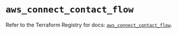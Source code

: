 # `aws_connect_contact_flow`

Refer to the Terraform Registry for docs: [`aws_connect_contact_flow`](https://registry.terraform.io/providers/hashicorp/aws/5.78.0/docs/resources/connect_contact_flow).
